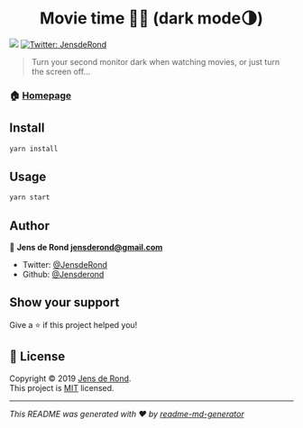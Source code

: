 <h1 align="center">Movie time 🍿🎥 (dark mode🌗)</h1>
<p>
  <img src="https://img.shields.io/badge/version-1.0.0-blue.svg?cacheSeconds=2592000" />
  <a href="https://twitter.com/JensdeRond">
    <img alt="Twitter: JensdeRond" src="https://img.shields.io/twitter/follow/JensdeRond.svg?style=social" target="_blank" />
  </a>
</p>

> Turn your second monitor dark when watching movies, or just turn the screen off...

### 🏠 [Homepage](https://movietime.jsdr.dev)

## Install

```sh
yarn install
```

## Usage

```sh
yarn start
```

## Author

👤 **Jens de Rond <jensderond@gmail.com>**

- Twitter: [@JensdeRond](https://twitter.com/JensdeRond)
- Github: [@Jensderond](https://github.com/Jensderond)

## Show your support

Give a ⭐️ if this project helped you!

## 📝 License

Copyright © 2019 [Jens de Rond](https://github.com/Jensderond).<br />
This project is [MIT](https://github.com/Jensderond/movie-time/blob/master/LICENSE) licensed.

---

_This README was generated with ❤️ by [readme-md-generator](https://github.com/kefranabg/readme-md-generator)_
